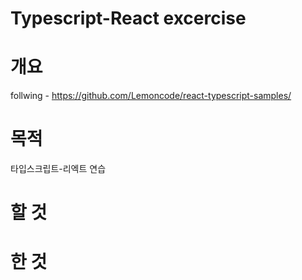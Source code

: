 # Typescript-React excercise
# 개요
follwing - https://github.com/Lemoncode/react-typescript-samples/

# 목적
타입스크립트-리엑트 연습

# 할 것

# 한 것



